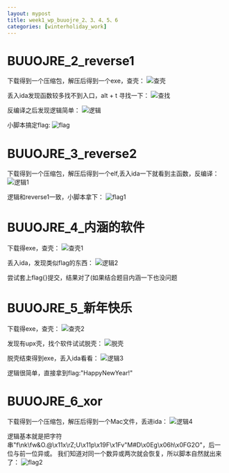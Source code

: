 ```yaml
---
layout: mypost
title: week1_wp_buuojre_2、3、4、5、6
categories: [winterholiday_work]
---
```


# BUUOJRE_2_reverse1

下载得到一个压缩包，解压后得到一个exe，查壳：
![查壳](查壳.png)

丢入ida发现函数较多找不到入口，alt + t 寻找一下：
![查找](查找.png)

反编译之后发现逻辑简单：
![逻辑](逻辑.png)

小脚本搞定flag:
![flag](flag.png)

# BUUOJRE_3_reverse2

下载得到一个压缩包，解压后得到一个elf,丢入ida一下就看到主函数，反编译：
![逻辑1](逻辑1.png)

逻辑和reverse1一致，小脚本拿下：
![flag1](flag1.png)

# BUUOJRE_4_内涵的软件

下载得exe，查壳：
![查壳1](查壳1.png)

丢入ida，发现类似flag的东西：
![逻辑2](逻辑2.png)

尝试套上flag{}提交，结果对了(如果结合题目内涵一下也没问题

# BUUOJRE_5_新年快乐

下载得exe，查壳：
![查壳2](查壳2.png)

发现有upx壳，找个软件试试脱壳：
![脱壳](脱壳.png)

脱壳结束得到exe，丢入ida看看：
![逻辑3](逻辑3.png)

逻辑很简单，直接拿到flag:"HappyNewYear!"

# BUUOJRE_6_xor

下载得到一个压缩包，解压后得到一个Mac文件，丢进ida：
![逻辑4](逻辑4.png)

逻辑基本就是把字符串"f\nk\fw&O.@\x11x\rZ;U\x11p\x19F\x1Fv\"M#D\x0Eg\x06h\x0FG2O"，后一位与前一位异或。
我们知道对同一个数异或两次就会恢复，所以脚本自然就出来了：
![flag2](flag2.png)